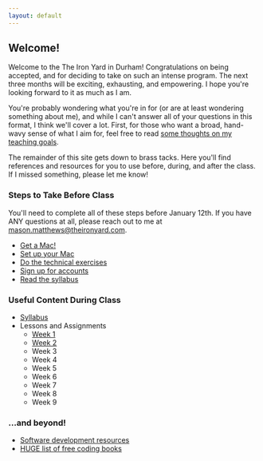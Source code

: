 ```yaml
---
layout: default
---
```


## Welcome!

Welcome to the The Iron Yard in Durham!  Congratulations on being accepted, and for deciding to take on such an intense program.  The next three months will be exciting, exhausting, and empowering.  I hope you're looking forward to it as much as I am.

You're probably wondering what you're in for (or are at least wondering something about me), and while I can't answer all of your questions in this format, I think we'll cover a lot.  First, for those who want a broad, hand-wavy sense of what I aim for, feel free to read [some thoughts on my teaching goals](/syllabus/values.html).  

The remainder of this site gets down to brass tacks.  Here you'll find references and resources for you to use before, during, and after the class. If I missed something, please let me know!

### Steps to Take Before Class

You'll need to complete all of these steps before January 12th.  If you have ANY questions at all, please reach out to me at mason.matthews@theironyard.com.

* [Get a Mac!](/syllabus/mac_specs.html)
* [Set up your Mac](/prework/setup.html)
* [Do the technical exercises](/prework/exercises.html)
* [Sign up for accounts](/prework/accounts.html)
* [Read the syllabus](/syllabus/)

### Useful Content During Class

* [Syllabus](/syllabus/)
* Lessons and Assignments
  * [Week 1](/lessons/week1.html)
  * [Week 2](/lessons/week2.html)
  * Week 3
  * Week 4
  * Week 5
  * Week 6
  * Week 7
  * Week 8
  * Week 9

### ...and beyond!

* [Software development resources](/resources/)
* [HUGE list of free coding books](https://github.com/vhf/free-programming-books/blob/master/free-programming-books.md)
